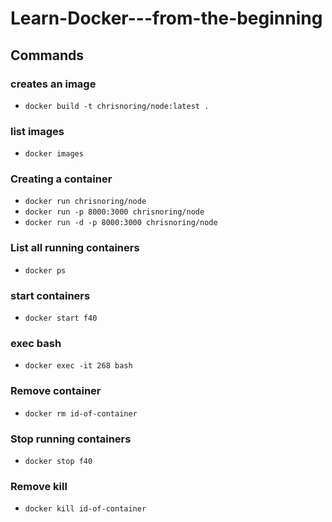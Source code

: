 # Learn-Docker---from-the-beginning

## Commands

### creates an image

<!-- needed every Dockerfile change -->

- `docker build -t chrisnoring/node:latest .`

### list images

- `docker images`

### Creating a container

- `docker run chrisnoring/node`
- `docker run -p 8000:3000 chrisnoring/node`
- `docker run -d -p 8000:3000 chrisnoring/node`

### List all running containers

- `docker ps`

### start containers

- `docker start f40`

### exec bash

- `docker exec -it 268 bash`

### Remove container

- `docker rm id-of-container`

### Stop running containers

<!-- docker stop will try to stop it gracefully (will ask politely :P) -->

- `docker stop f40`

### Remove kill

<!-- docker kill will stop the main entrypoint process/program abruptly -->

- `docker kill id-of-container`
